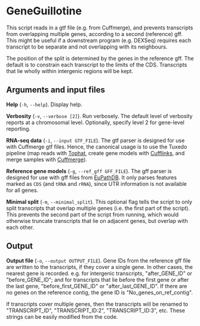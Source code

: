 GeneGuillotine
==============
This script reads in a gtf file (e.g. from Cuffmerge), and prevents transcripts
from overlapping multiple genes, according to a second (reference) gff. This
might be useful if a downstream program (e.g. DEXSeq) requires each transcript
to be separate and not overlapping with its neighbours.

The position of the split is determined by the genes in the reference gff. The
default is to constrain each transcript to the limits of the CDS. Transcripts
that lie wholly within intergenic regions will be kept.

Arguments and input files
-------------------------
**Help** (`-h`, `--help`). Display help.

**Verbosity** (`-v`, `--verbose [2]`). Run verbosely. The default level of verbosity
reports at a chromosomal level. Optionally, specify level 2 for gene-level
reporting.

**RNA-seq data** (`-i`, `--input GTF_FILE`). The gtf parser is designed for use with
Cuffmerge gtf files. Hence, the canonical usage is to use the Tuxedo pipeline
(map reads with [Tophat](http://tophat.cbcb.umd.edu/), create gene models with
[Cufflinks](http://cufflinks.cbcb.umd.edu/), and merge samples with
[Cuffmerge](http://cufflinks.cbcb.umd.edu/)).

**Reference gene models** (`-g`, `--ref_gff GFF_FILE`). The gff parser is designed
for use with gff files from [EuPathDB](http://eupathdb.org). It only parses
features marked as `CDS` (and `tRNA` and `rRNA`), since UTR information is not
available for all genes.

**Minimal split** (`-m`, `--minimal_split`). This optional flag tells the script to
only split transcripts that overlap multiple genes (i.e. the first part of the
script). This prevents the second part of the script from running, which would
otherwise truncate transcripts that lie on adjacent genes, but overlap with each
other.

Output
------
**Output file** (`-o`, `--output OUTPUT_FILE`). Gene IDs from the reference gff file
are written to the transcripts, if they cover a single gene. In other cases, the
nearest gene is recorded. e.g. for intergenic transcripts, "after_GENE_ID" or
"before_GENE_ID"; and for transcripts that lie before the first gene or after
the last gene, "before_first_GENE_ID" or "after_last_GENE_ID". If there are no
genes on the reference contig, the gene ID is "No_genes_on_ref_contig".

If transcripts cover multiple genes, then the transcripts will be renamed to
"TRANSCRIPT_ID", "TRANSCRIPT_ID:2", "TRANSCRIPT_ID:3", etc. These strings can be
easily modified from the code.
